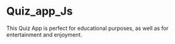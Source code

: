 # Quiz_app_Js
This Quiz App is perfect for educational purposes, as well as for entertainment and enjoyment.
